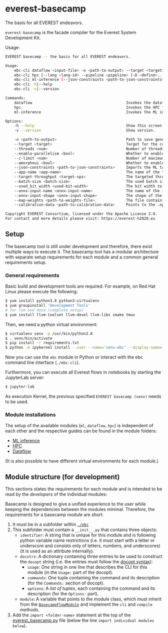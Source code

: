 everest-basecamp
========================
The basis for all EVEREST endeavors.

`everest-basecamp` is the facade compiler for the Everest System Development Kit.



Usage:
```bash
EVEREST basecamp -- the basis for all EVEREST endeavors.

Usage:
    ebc-cli dataflow <input-file> -o <path-to-output> --target <target> --threads <num> --enable-parallelism <bool> --c-limit <num> --amorphous <bool> 
    ebc-cli hpc [--lang <lang-id> --pipeline <pipeline> (-D <define>...) (-I <include>...)] <input> -o <path-to-output>
    ebc-cli ml-inference (--json-constraints <path-to-json-constraints> | --app-name <app-name> --target-throughput <target-sps> --batch-size <batch-size> --used_bit_width <used-bit-width> --onnx-input-name <onnx-input-name> --onnx-input-shape <onnx-input-shape>) [--map-weights <path-to-weights-file>] onnx|torchscript<path-to-onnx> <path-to-output-directory> [--calibration-data <path-to-calibration-data>]
    ebc-cli -h|--help
    ebc-cli -v|--version

Commands:
    dataflow                                          Invokes the dataflow flow of the EVEREST SDK.
    hpc                                               Invokes the HPC flow of the EVEREST SDK.
    ml-inference                                      Invokes the ML inference flow of the EVEREST SDK.

Options:
    -h --help                                         Show this screen.
    -v --version                                      Show version.

    -o <path-to-output>                               Path to save generated files under (defualts to `generated`).
    --target <target>                                 Target for the code generator (supported values: rust, mlir).
    --threads <num>                                   Number of threads to parallelize for (default: number of local cores).
    --enable-parallelism <bool>                       Whether to enable the parallelization optimization (defaults to `true`).
    --c-limit <num>                                   Number of maximum collisions for a computation with amorphous data parallelism.
    --amorphous <bool>                                Whether to enable the transformation of amorphous data parallel tasks (defaults to `false`).
    --json-constraints <path-to-json-constraints>     Imports the ML target constraints of the given JSON file.
    --app-name <app-name>                             The name of the target application (to create human readable lables).
    --target-throughput <target-sps>                  The targeted throughput (in samples-per-second (sps) of the inference application.
    --batch-size <batch-size>                         The used batch size per inference request (i.e. sample).
    --used_bit_width <used-bit-width>                 The bit width to use for input, activations, and weights.
    --onnx-input-name <onnx-input-name>               The name of the input node in the ONNX graph.
    --onnx-input-shape <onnx-input-shape>             The shape of the input in the ONNX graph.
    --map-weights <path-to-weights-file>              The file containing the weights for the kernel-weight-mapping schema.
    --calibration-data <path-to-calibration-data>     Points to the .npy file containing example data to calibrate transformation to quantized data types.

Copyright EVEREST Consortium, licensed under the Apache License 2.0.
For contact and more details please visit: https://everest-h2020.eu
```

## Setup

The basecamp tool is still under development and therefore, there exist multiple ways to execute it. 
The basecamp tool has a modular architecture with separate setup requirements for each module and a *common* general requirements setup. 

### General requirements

Basic build  and development tools are required. For example, on Red Hat Linux please execute the following:

```bash
$ yum install python3.8 python3-virtualenv
$ yum groupinstall 'Development Tools'
# for tvm and dosa (complete setup)
$ yum install llvm-toolset llvm-devel llvm-libs cmake tmux
```

Then, we need a python virtual environment: 

 ```bash
$ virtualenv venv -p /usr/bin/python3.8
$ . venv/bin/activate
$ pip install -r requirements.txt
$ python -m ipykernel install --user --name='venv-ebc' --display-name='EVEREST basecamp (venv)'
```

Now you can use the `ebc` module in Python or interact with the ebc command line interface (`./ebc-cli`).

Furthermore, you can execute all Everest flows in notebooks by starting the JupyterLab server:

```bash
$ jupyter-lab
```
As execution Kernel, the previous specified `EVEREST basecamp (venv)` needs to be used.

### Module installations

The setup of the available modules (`ml`, `dataflow`, `hpc`) is independent of each other and the respective guides can be found in the module folders:

- [ML inference](./ebc/ml/install.md)
- [HPC](./ebc/hpc/install.md)
- [Dataflow](./ebc/dataflow/install.md)


(It is also possible to have different virtual environments for each module.)

## Module structure (for development)
This sections states the requirements for each module and is intended to be read by the *developers* of the individual modules: 

Basecamp is designed to give a unified experience to the user while keeping the dependencies between the modules minimal.
Therefore, the requirements for a basecamp module are short:
1. It must be in a subfolder within [`./ebc`](./ebc)
2. This subfolder must contain a `__init__.py` that contains three objects:
    - `identifier`: A string that is unique for this module and is following python variable name restrictions (i.e. it must start with a letter or underscore and consists only of letters, numbers, and underscores) (it is used as an attribute internally).
    - `docstrs`: A dictionary containing three entries to be used to construct the `docopt` string (i.e. the entries must follow the [docopt syntax](http://docopt.org)):
      - `usage`: *One* string in one line that describes the CLI for this module (in the `Usage:` part of the docopt).
      - `commands`: *One* tuple containing the command and its description (for the `Commands:` section of docopt).
      - `options`: A *list of tuples*, each containing the command and its description (for the `Options:` part). 
    - `module`: A variable that points to the module class, which must inherit from the [`BasecampFlowModule`](./ebc/flow_module.py) and implement the `cli` and `compile` methods.
3. Add the `import <folder-name>` statement at the top of the [everest_basecamp.py](./ebc/everest_basecamp.py) file (below the line `import individual modules below`).  

